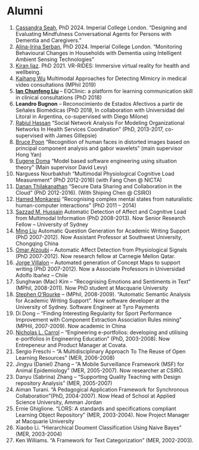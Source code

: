# Alumni

<ol>
    <li>
        <a href="https://www.linkedin.com/in/cassandraeilyn/">Cassandra Seah</a>, PhD 2024. Imperial College London. “Designing and Evaluating Mindfulness Conversational Agents for Persons with Dementia and Caregivers.”
    </li>
    <li>
        <a href="https://www.linkedin.com/in/alina-irina-serban/">Alina-Irina Serban</a>, PhD 2024. Imperial College London. “Monitoring Behavioural Changes in Households with Dementia using Intelligent Ambient Sensing Technologies”
    </li>
    <li>
        <a href="https://www.linkedin.com/in/kiranijaz/">Kiran Ijaz</a>. PhD 2021. VR-RIDES: Immersive virtual reality for health and wellbeing.
    </li>
    <li>
        <a href="https://www.linkedin.com/in/kaihang-wu-ab7aab125/">Kaihang Wu</a> Multimodal Approaches for Detecting Mimicry in medical video consultations (MPhil 2019)
    </li>
    <li>
        <strong>
            <a href="https://www.linkedin.com/in/chunfeng-liu-4311b3a1/">Ian Chunfeng Liu</a>
        </strong>
        – EQClinic: a platform for learning communication skill in clinical consultations (PhD 2018)
    </li>
    <li>
        <strong>Leandro Bugnon</strong>
        – Reconocimiento de Estados Afectivos a partir de Señales Biomédicas (PhD 2018, In collaboration with Universidad del Litoral in Argentina, co-supervised with Diego Milone)
    </li>
    <li>
        <a href="https://www.linkedin.com/in/rabiul1/">Rabiul Hassan</a>
        “Social Network Analysis For Modeling Organizational Networks In Health Services Coordination” (PhD, 2013-2017, co-supervised with James Gillepsie)
    </li>
    <li>
        <a href="https://www.linkedin.com/in/bruce-poon-6bb85415?authType=NAME_SEARCH&amp;authToken=-Xak&amp;locale=en_US&amp;trk=tyah&amp;trkInfo=clickedVertical%3Amynetwork%2CclickedEntityId%3A52863983%2CauthType%3ANAME_SEARCH%2Cidx%3A1-1-1%2CtarId%3A1479085586437%2Ctas%3Abruce%20poon">Bruce Poon</a>
        “Recognition of human faces in distorted images based on principal component analysis and gabor wavelets” (main supervisor Hong Yan)
    </li>
    <li>
        <a href="https://au.linkedin.com/in/eugenedoma">Eugene Doma</a>
        “Model based software engineering using situation theory” (Main supervisor David Levy)
    </li>
    <li>
        Narguess Nourbakhsh “Multimodal Physiological Cognitive Load Measurement” (PhD 2012-2016) (with Fang Chen @ NICTA)
    </li>
    <li>
        <a href="https://au.linkedin.com/in/danan-thilakanathan-54540a104">Danan Thilakanathan</a>
        “Secure Data Sharing and Collaboration in the Cloud” (PhD 2012-2016). (With Shiping Chen @ CSIRO)
    </li>
    <li>
        <a href="https://www.linkedin.com/in/hamed-monkaresi-64994237?authType=NAME_SEARCH&amp;authToken=pwRq&amp;locale=en_US&amp;trk=tyah&amp;trkInfo=clickedVertical%3Amynetwork%2CclickedEntityId%3A130724121%2CauthType%3ANAME_SEARCH%2Cidx%3A1-1-1%2CtarId%3A1469943437374%2Ctas%3Ahamed%20mo">Hamed Monkaresi</a>
        “Recognising complex mental states from naturalistic human-computer interactions” (PhD 2011 – 2014)
    </li>
    <li>
        <a href="http://www.mendeley.com/profiles/md-sazzad-hussain/">Sazzad M. Hussain</a>
        Automatic Detection of Affect and Cognitive Load from Multimodal Information (PhD 2008-2013). Now Senior Research Fellow – University of Sydney
    </li>
    <li>
        <a href="http://www.mendeley.com/profiles/ming-liu6/">Ming Liu</a>
        Automatic Question Generation for Academic Writing Support (PhD 2007-2012). Now Assistant Professor at Southwest University, Chongqing China
    </li>
    <li>
        <a href="https://www.linkedin.com/in/omaralzoubi/">Omar Alzoubi</a>
        – Automatic Affect Detection from Physiological Signals (PhD 2007-2012). Now research fellow at Carnegie Mellon Qatar.
    </li>
    <li>
        <a href="https://www.linkedin.com/in/jvillalon/">Jorge Villalon</a>
        – Automated generation of Concept Maps to support writing (PhD 2007-2012). Now a Associate Professors in Universidad Adolfo Ibañez – Chile
    </li>
    <li>
        Sunghwan (Mac) Kim – “Recognising Emotions and Sentiments in Text” (MPhil, 2008-2011). Now PhD student at Macquarie University
    </li>
    <li>
        <a href="https://www.linkedin.com/in/storourke/">Stephen O’Rourke</a>
        – (MPhil, 2008-2009). “Automatic Semantic Analysis for Academic Writing Support”. Now software developer at the University of Sydney. Software Engineer at Tyro Payments
    </li>
    <li>
        Di Dong – “Finding Interesting Regularity for Sport Performance Improvement with Component Extraction Association Rules mining” (MPHil, 2007-2009). Now academic in China
    </li>
    <li>
        <a href="https://www.linkedin.com/in/nlcarroll/">Nicholas L. Carrol</a>
        – “Engineering e-portfolios: developing and utilising e-portfolios in Engineering Education” (PhD, 2003-2008). Now Entrepeneur and Product Manager at Covata.
    </li>
    <li>
        Sergio Freschi – “A Multidisciplinary Approach To The Reuse of Open Learning Resources” (MER, 2006-2008)
    </li>
    <li>
        Jingyu (Daniel) Zhang – “A Mobile Surveillance Framework (MSF) for Animal Epidemiology” (MER, 2005-2007). Now researcher at CSIRO.
    </li>
    <li>
        Danyu (Sabrina) Zhang – “Supporting Quality Teaching with Design repository Analysis” (MER, 2005-2007)
    </li>
    <li>
        Aiman Turani. “A Pedagogical Application Framework for Synchronous Collaboration”(PhD, 2004-2007). Now Head of School at Applied Science University, Amman Jordan
    </li>
    <li>
        Ernie Ghiglione. “LORS: A standards and specifications compliant Learning Object Repository” (MER, 2003-2004). Now Project Manager at Macquarie University
    </li>
    <li>
        Xiaobo Li. “Hierarchical Doument Classification Using Naive Bayes” (MER, 2003-2004)
    </li>
    <li>
        Ken Williams. “A Framework for Text Categorization” (MER, 2002-2003).
    </li>
</ol>